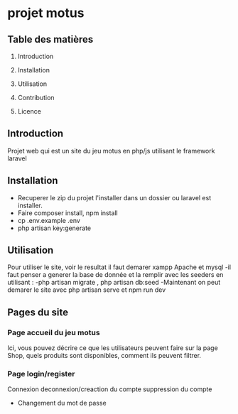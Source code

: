 # projet motus

## Table des matières
1. Introduction
2. Installation
3. Utilisation

5. Contribution
6. Licence

## Introduction

Projet web qui est un site du jeu motus en php/js utilisant le framework laravel

## Installation

- Recuperer le zip du projet l'installer dans un dossier ou laravel est installer.
- Faire composer install, npm install
- cp .env.example .env
- php artisan key:generate


## Utilisation

Pour utiliser le site, voir le resultat il faut demarer xampp Apache et mysql
-il faut penser a generer la base de donnée et la remplir avec les seeders en utilisant :
-php artisan migrate , php artisan db:seed
-Maintenant on peut demarer le site avec php artisan serve et npm run dev
  

## Pages du site

### Page accueil du jeu motus 

Ici, vous pouvez décrire ce que les utilisateurs peuvent faire sur la page Shop, quels produits sont disponibles, comment ils peuvent filtrer.

### Page login/register
Connexion deconnexion/creaction du compte suppression du compte 
- Changement du mot de passe
